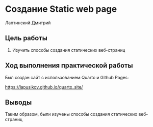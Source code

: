 # Создание Static web page
Лаптинский Дмитрий

## Цель работы

1.  Изучить способы создания статических веб-страниц

## Ход выполнения практической работы

Был создан сайт с использованием Quarto и Github Pages:

 https://lapusikov.github.io/quarto_site/

## Выводы

Таким образом, были изучены способы создания статических веб-страниц
